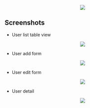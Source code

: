 <p align="center">
    <img src="https://github.com/simbu2dev/mearn-userlist-client/blob/main/public/logo.png">
</p>

## Screenshots
 - User list table view
<p align="center">
    <img src="https://github.com/simbu2dev/mearn-userlist-client/blob/main/public/screens/userList.png">
</p>

- User add form
<p align="center">
    <img src="https://github.com/simbu2dev/mearn-userlist-client/blob/main/public/screens/userAdd.png">
</p>

- User edit form
<p align="center">
    <img src="https://github.com/simbu2dev/mearn-userlist-client/blob/main/public/screens/userUpdate.png">
</p>

- User detail
<p align="center">
    <img src="https://github.com/simbu2dev/mearn-userlist-client/blob/main/public/screens/userDetail.png">
</p>
